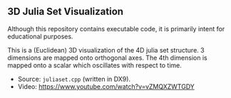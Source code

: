 ## 3D Julia Set Visualization ##

Although this repository contains executable code, it is primarily intent for educational purposes.

This is a (Euclidean) 3D visualization of the 4D julia set structure.
3 dimensions are mapped onto orthogonal axes.
The 4th dimension is mapped onto a scalar which oscillates with respect to time.

* Source: `juliaset.cpp` (written in DX9).
* Video: https://www.youtube.com/watch?v=vZMQXZWTGDY
